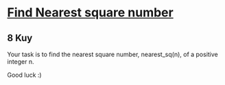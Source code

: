 <h1><a href="https://www.codewars.com/kata/5a805d8cafa10f8b930005ba">Find Nearest square number</a></h1>
<h2>8 Kuy</h2>


<p>Your task is to find the nearest square number, nearest_sq(n), of a positive integer n.

Good luck :)</p>